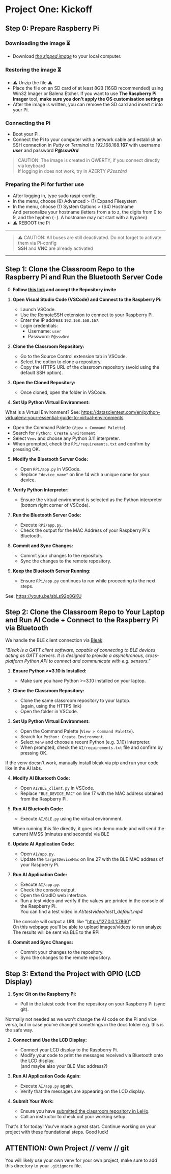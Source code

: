 # Project One: Kickoff

## Step 0: Prepare Raspberry Pi

### Downloading the image ⏳

- Download _[the zipped image](https://studenthowest-my.sharepoint.com/:f:/g/personal/pieter-jan_beeckman2_howest_be/EhvN6b-3rkhNvoiGm1nJvccB4P7t29b8dU11KDgidgkw6A?e=oKj2TG)_ to your local computer.

### Restoring the image ⏳

- ⚠ Unzip the file ⚠
- Place the file on an SD card of at least 8GB (16GB recommended) using Win32 Imager or Balena Etcher.
  If you want to use **The Raspberry Pi Imager** tool, **make sure you don't apply the OS customisation settings**
- After the image is written, you can remove the SD card and insert it into your Pi.

### Connecting the Pi

- Boot your Pi.
- Connect the Pi to your computer with a network cable and establish an SSH connection in _Putty_ or _Terminal_ to 192.168.168.**167** with username **_user_** and password **_P@ssw0rd_**

> CAUTION: The image is created in QWERTY, if you connect directly via keyboard  
> If logging in does not work, try in AZERTY _P2sszàrd_

### Preparing the Pi for further use

- After logging in, type sudo raspi-config.
- In the menu, choose (6) Advanced > (1) Expand Filesystem
- In the menu, choose (1) System Options > (S4) Hostname  
  And personalize your hostname (letters from a to z, the digits from 0 to 9, and the hyphen (−). A hostname may not start with a hyphen)
- ⚠ REBOOT the Pi

---

> ⚠️ CAUTION: All buses are still deactivated. Do not forget to activate them via Pi-config  
> **SSH** and **VNC** are already activated

---

## Step 1: Clone the Classroom Repo to the Raspberry Pi and Run the Bluetooth Server Code

0. **Follow [this link](https://classroom.github.com/a/kXt4USpr) and accept the Repository invite**

1. **Open Visual Studio Code (VSCode) and Connect to the Raspberry Pi:**

   - Launch VSCode.
   - Use the RemoteSSH extension to connect to your Raspberry Pi.
   - Enter the IP address `192.168.168.167`.
   - Login credentials:
     - Username: `user`
     - Password: `P@ssw0rd`

2. **Clone the Classroom Repository:**

   - Go to the Source Control extension tab in VSCode.
   - Select the option to clone a repository.
   - Copy the HTTPS URL of the classroom repository (avoid using the default SSH option).

3. **Open the Cloned Repository:**

   - Once cloned, open the folder in VSCode.

4. **Set Up Python Virtual Environment:**

What is a Virtual Environment? See: https://datascientest.com/en/python-virtualenv-your-essential-guide-to-virtual-environments

- Open the Command Palette (`View > Command Palette`).
- Search for `Python: Create Environment`.
- Select `Venv` and choose any Python 3.11 interpreter.
- When prompted, check the `RPi/requirements.txt` and confirm by pressing OK.

5. **Modify the Bluetooth Server Code:**

   - Open `RPi/app.py` in VSCode.
   - Replace `"device_name"` on line 14 with a unique name for your device.

6. **Verify Python Interpreter:**

   - Ensure the virtual environment is selected as the Python interpreter (bottom right corner of VSCode).

7. **Run the Bluetooth Server Code:**

   - Execute `RPi/app.py`.
   - Check the output for the MAC Address of your Raspberry Pi's Bluetooth.

8. **Commit and Sync Changes:**

   - Commit your changes to the repository.
   - Sync the changes to the remote repository.

9. **Keep the Bluetooth Server Running:**
   - Ensure `RPi/app.py` continues to run while proceeding to the next steps.

See: https://youtu.be/sbLs92p8GKU

## Step 2: Clone the Classroom Repo to Your **Laptop** and Run AI Code + Connect to the Raspberry Pi via Bluetooth

We handle the BLE client connection via [Bleak](https://pypi.org/project/bleak/)

_"Bleak is a GATT client software, capable of connecting to BLE devices acting as GATT servers. It is designed to provide a asynchronous, cross-platform Python API to connect and communicate with e.g. sensors."_

1. **Ensure Python >=3.10 is Installed:**

   - Make sure you have Python >=3.10 installed on your laptop.

2. **Clone the Classroom Repository:**

   - Clone the same classroom repository to your laptop.  
     (again, using the HTTPS link)
   - Open the folder in VSCode.

3. **Set Up Python Virtual Environment:**

   - Open the Command Palette (`View > Command Palette`).
   - Search for `Python: Create Environment`.
   - Select `Venv` and choose a recent Python (e.g. 3.10) interpreter.
   - When prompted, check the `AI/requirements.txt` file and confirm by pressing OK.

If the venv doesn't work, manually install bleak via pip and run your code like in the AI labs.

4. **Modify AI Bluetooth Code:**

   - Open `AI/BLE_client.py` in VSCode.
   - Replace `"BLE_DEVICE_MAC"` on line 17 with the MAC address obtained from the Raspberry Pi.

5. **Run AI Bluetooth Code:**

   - Execute `AI/BLE.py` using the virtual environment.

   When running this file directly, it goes into demo mode and will send the current MMSS (minutes and seconds) via BLE

6. **Update AI Application Code:**

   - Open `AI/app.py`.
   - Update the `targetDeviceMac` on line 27 with the BLE MAC address of your Raspberry Pi.

7. **Run AI Application Code:**

   - Execute `AI/app.py`.
   - Check the console output.
   - Open the GradIO web interface.
   - Run a test video and verify if the values are printed in the console of the Raspberry Pi.  
     You can find a test video in _AI/testvideo/test1_default.mp4_

   The console will output a URL like "http://127.0.0.1:7860"  
   On this webpage you'll be able to upload images/videos to run analyze  
   The results will be sent via BLE to the RPi

8. **Commit and Sync Changes:**
   - Commit your changes to the repository.
   - Sync the changes to the remote repository.

## Step 3: Extend the Project with GPIO (LCD Display)

1. **Sync Git on the Raspberry Pi:**

   - Pull in the latest code from the repository on your Raspberry Pi (sync git).

Normally not needed as we won't change the AI code on the Pi and vice versa, but in case you've changed somethings in the docs folder e.g. this is the safe way.

2. **Connect and Use the LCD Display:**

   - Connect your LCD display to the Raspberry Pi.
   - Modify your code to print the messages received via Bluetooth onto the LCD display.  
     (and maybe also your BLE Mac address?)

3. **Run AI Application Code Again:**

   - Execute `AI/app.py` again.
   - Verify that the messages are appearing on the LCD display.

4. **Submit Your Work:**
   - Ensure you have [submitted the classroom repository in LeHo](https://leho-howest.instructure.com/courses/21067/assignments/187983).
   - Call an instructor to check out your working setup.

That's it for today! You've made a great start. Continue working on your project with these foundational steps. Good luck!

## ATTENTION: Own Project // venv // git

You will likely use your own venv for your own project, make sure to add this directory to your `.gitignore` file.